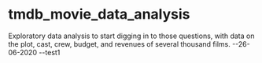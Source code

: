 # tmdb_movie_data_analysis
Exploratory data analysis to start digging in to those questions, with data on the plot, cast, crew, budget, and revenues of several thousand films.
--26-06-2020
--test1

